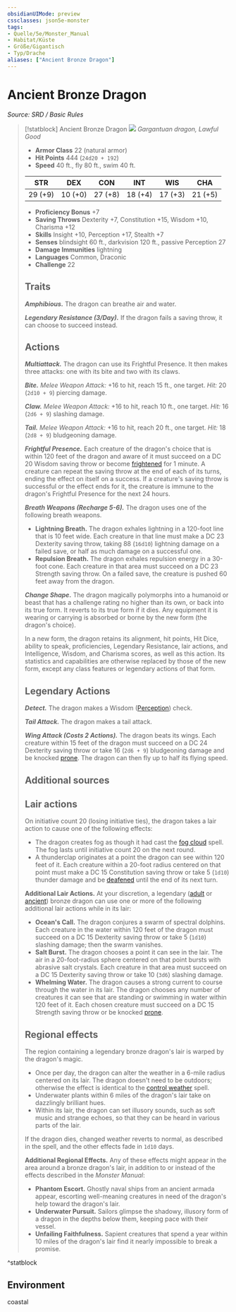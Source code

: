 ```yaml
---
obsidianUIMode: preview
cssclasses: json5e-monster
tags:
- Quelle/5e/Monster_Manual
- Habitat/Küste
- Größe/Gigantisch
- Typ/Drache
aliases: ["Ancient Bronze Dragon"]
---
```

# Ancient Bronze Dragon
*Source: SRD / Basic Rules*  

> [!statblock] Ancient Bronze Dragon
> ![](compendium/bestiary/dragon/token/ancient-bronze-dragon.png#token)
> *Gargantuan dragon, Lawful Good*
> 
> - **Armor Class** 22  (natural armor)
> - **Hit Points** 444 (`24d20 + 192`)
> - **Speed** 40 ft., fly 80 ft., swim 40 ft.
> 
> |STR|DEX|CON|INT|WIS|CHA|
> |:---:|:---:|:---:|:---:|:---:|:---:|
> |29 (+9)|10 (+0)|27 (+8)|18 (+4)|17 (+3)|21 (+5)|
> 
> - **Proficiency Bonus** +7
> - **Saving Throws** Dexterity +7, Constitution +15, Wisdom +10, Charisma +12
> - **Skills** Insight +10, Perception +17, Stealth +7
> - **Senses** blindsight 60 ft., darkvision 120 ft., passive Perception 27
> - **Damage Immunities** lightning
> - **Languages** Common, Draconic
> - **Challenge** 22
> 
> ## Traits
> 
> ***Amphibious.*** The dragon can breathe air and water.
> 
> ***Legendary Resistance (3/Day).*** If the dragon fails a saving throw, it can choose to succeed instead.
> 
> ## Actions
> 
> ***Multiattack.*** The dragon can use its Frightful Presence. It then makes three attacks: one with its bite and two with its claws.
> 
> ***Bite.*** *Melee Weapon Attack:* +16 to hit, reach 15 ft., one target. *Hit:* 20 (`2d10 + 9`) piercing damage.
> 
> ***Claw.*** *Melee Weapon Attack:* +16 to hit, reach 10 ft., one target. *Hit:* 16 (`2d6 + 9`) slashing damage.
> 
> ***Tail.*** *Melee Weapon Attack:* +16 to hit, reach 20 ft., one target. *Hit:* 18 (`2d8 + 9`) bludgeoning damage.
> 
> ***Frightful Presence.*** Each creature of the dragon's choice that is within 120 feet of the dragon and aware of it must succeed on a DC 20 Wisdom saving throw or become [frightened](rules/conditions.md#frightened) for 1 minute. A creature can repeat the saving throw at the end of each of its turns, ending the effect on itself on a success. If a creature's saving throw is successful or the effect ends for it, the creature is immune to the dragon's Frightful Presence for the next 24 hours.
> 
> ***Breath Weapons (Recharge 5-6).*** The dragon uses one of the following breath weapons.
> 
> - **Lightning Breath.** The dragon exhales lightning in a 120-foot line that is 10 feet wide. Each creature in that line must make a DC 23 Dexterity saving throw, taking 88 (`16d10`) lightning damage on a failed save, or half as much damage on a successful one.  
> - **Repulsion Breath.** The dragon exhales repulsion energy in a 30-foot cone. Each creature in that area must succeed on a DC 23 Strength saving throw. On a failed save, the creature is pushed 60 feet away from the dragon.  
> 
> ***Change Shape.*** The dragon magically polymorphs into a humanoid or beast that has a challenge rating no higher than its own, or back into its true form. It reverts to its true form if it dies. Any equipment it is wearing or carrying is absorbed or borne by the new form (the dragon's choice).
> 
> In a new form, the dragon retains its alignment, hit points, Hit Dice, ability to speak, proficiencies, Legendary Resistance, lair actions, and Intelligence, Wisdom, and Charisma scores, as well as this action. Its statistics and capabilities are otherwise replaced by those of the new form, except any class features or legendary actions of that form.
> 
> ## Legendary Actions
> 
> ***Detect.*** The dragon makes a Wisdom ([Perception](rules/skills.md#Perception)) check.
> 
> ***Tail Attack.*** The dragon makes a tail attack.
> 
> ***Wing Attack (Costs 2 Actions).*** The dragon beats its wings. Each creature within 15 feet of the dragon must succeed on a DC 24 Dexterity saving throw or take 16 (`2d6 + 9`) bludgeoning damage and be knocked [prone](rules/conditions.md#prone). The dragon can then fly up to half its flying speed.
> 
> ## Additional sources
> 
> 
> 
> ## Lair actions
> 
> On initiative count 20 (losing initiative ties), the dragon takes a lair action to cause one of the following effects:
> 
> - The dragon creates fog as though it had cast the [fog cloud](compendium/spells/fog-cloud.md) spell. The fog lasts until initiative count 20 on the next round.  
> - A thunderclap originates at a point the dragon can see within 120 feet of it. Each creature within a 20-foot radius centered on that point must make a DC 15 Constitution saving throw or take 5 (`1d10`) thunder damage and be [deafened](rules/conditions.md#deafened) until the end of its next turn.  
> 
> **Additional Lair Actions.** At your discretion, a legendary ([adult](compendium/bestiary/dragon/adult-bronze-dragon.md) or [ancient](compendium/bestiary/dragon/ancient-bronze-dragon.md)) bronze dragon can use one or more of the following additional lair actions while in its lair:
> 
> - **Ocean's Call.** The dragon conjures a swarm of spectral dolphins. Each creature in the water within 120 feet of the dragon must succeed on a DC 15 Dexterity saving throw or take 5 (`1d10`) slashing damage; then the swarm vanishes.  
> - **Salt Burst.** The dragon chooses a point it can see in the lair. The air in a 20-foot-radius sphere centered on that point bursts with abrasive salt crystals. Each creature in that area must succeed on a DC 15 Dexterity saving throw or take 10 (`3d6`) slashing damage.  
> - **Whelming Water.** The dragon causes a strong current to course through the water in its lair. The dragon chooses any number of creatures it can see that are standing or swimming in water within 120 feet of it. Each chosen creature must succeed on a DC 15 Strength saving throw or be knocked [prone](rules/conditions.md#prone).  
> 
> ## Regional effects
> 
> The region containing a legendary bronze dragon's lair is warped by the dragon's magic.
> 
> - Once per day, the dragon can alter the weather in a 6-mile radius centered on its lair. The dragon doesn't need to be outdoors; otherwise the effect is identical to the [control weather](compendium/spells/control-weather.md) spell.  
> - Underwater plants within 6 miles of the dragon's lair take on dazzlingly brilliant hues.  
> - Within its lair, the dragon can set illusory sounds, such as soft music and strange echoes, so that they can be heard in various parts of the lair.  
> 
> If the dragon dies, changed weather reverts to normal, as described in the spell, and the other effects fade in `1d10` days.
> 
> **Additional Regional Effects.** Any of these effects might appear in the area around a bronze dragon's lair, in addition to or instead of the effects described in the *Monster Manual*:
> 
> - **Phantom Escort.** Ghostly naval ships from an ancient armada appear, escorting well-meaning creatures in need of the dragon's help toward the dragon's lair.  
> - **Underwater Pursuit.** Sailors glimpse the shadowy, illusory form of a dragon in the depths below them, keeping pace with their vessel.  
> - **Unfailing Faithfulness.** Sapient creatures that spend a year within 10 miles of the dragon's lair find it nearly impossible to break a promise.  
^statblock

## Environment

coastal